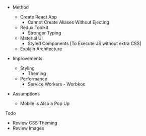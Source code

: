 - Method
    - Create React App
        - Cannot Create Aliases Without Ejecting
    - Redux Toolkit
        - Stronger Typing
    - Material UI
        - Styled Components [To Execute JS without extra CSS]
    - Explain Architecture

- Improvements
    - Styling
        - Theming
    - Performance
        - Service Workers - Worbkox

- Assumptions
    - Mobile is Also a Pop Up  

Todo
 - Review CSS Theming
 - Review Images

